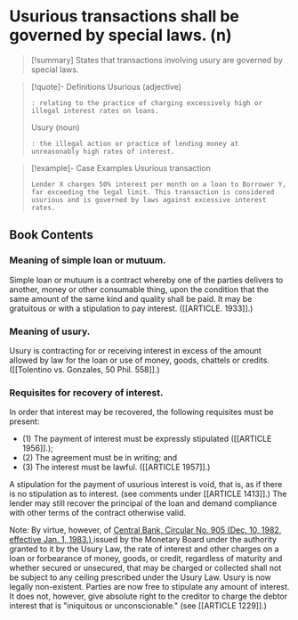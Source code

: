 # Usurious transactions shall be governed by special laws. (n)

> [!summary] States that transactions involving usury are governed by special laws.

> [!quote]- Definitions
> Usurious (adjective)
> ```
> : relating to the practice of charging excessively high or illegal interest rates on loans.
> ```
> Usury (noun)
> ```
> : the illegal action or practice of lending money at unreasonably high rates of interest.
> ```

> [!example]- Case Examples
> Usurious transaction
> ```
> Lender X charges 50% interest per month on a loan to Borrower Y, far exceeding the legal limit. This transaction is considered usurious and is governed by laws against excessive interest rates.
> ```

## Book Contents

### Meaning of simple loan or mutuum. 
Simple loan or mutuum is a contract whereby one of the parties delivers to another, money or other consumable thing, upon the condition that the same amount of the same kind and quality shall be paid. It may be gratuitous or with a stipulation to pay interest. ([[ARTICLE. 1933]].) 

### Meaning of usury.
Usury is contracting for or receiving interest in excess of the amount allowed by law for the loan or use of money, goods, chattels or credits. ([[Tolentino vs. Gonzales, 50 Phil. 558]].)

### Requisites for recovery of interest. 
In order that interest may be recovered, the following requisites must be present: 
- (1) The payment of interest must be expressly stipulated ([[ARTICLE 1956]].);
- (2) The agreement must be in writing; and 
- (3) The interest must be lawful. ([[ARTICLE 1957]].) 

A stipulation for the payment of usurious interest is void, that is, as if there is no stipulation as to interest. (see comments under [[ARTICLE 1413]].) The lender may still recover the principal of the loan and demand compliance with other terms of the contract otherwise valid. 

Note: By virtue, however, of [Central Bank, Circular No. 905 (Dec. 10, 1982, effective Jan. 1, 1983.) ](https://www.pinayjurist.com/wp-content/uploads/2020/03/R.A.-CBP-CIRCULAR-NO-905.pdf)issued by the Monetary Board under the authority granted to it by the Usury Law, the rate of interest and other charges on a loan or forbearance of money, goods, or credit, regardless of maturity and whether secured or unsecured, that may be charged or collected shall not be subject to any ceiling prescribed under the Usury Law. Usury is now legally non-existent. Parties are now free to stipulate any amount of interest. It does not, however, give absolute right to the creditor to charge the debtor interest that is "iniquitous or unconscionable." (see [[ARTICLE 1229]].) 

